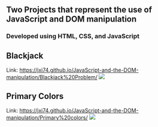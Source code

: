 ## Two Projects that represent the use of JavaScript and DOM manipulation
### Developed using HTML, CSS, and JavaScript

## Blackjack
Link: https://jxi74.github.io/JavaScript-and-the-DOM-manipulation/Blackjack%20Problem/
[<img src=https://i.imgur.com/UpJm5RZ.png>](https://jxi74.github.io/JavaScript-and-the-DOM-manipulation/Blackjack%20Problem/)

## Primary Colors
Link: https://jxi74.github.io/JavaScript-and-the-DOM-manipulation/Primary%20colors/
[<img src=https://i.imgur.com/qooLyDh.png>](https://jxi74.github.io/JavaScript-and-the-DOM-manipulation/Primary%20colors/)
